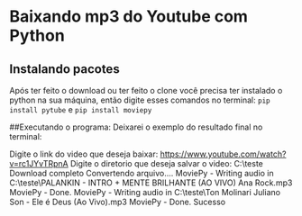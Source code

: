 # Baixando mp3 do Youtube com Python

## Instalando pacotes
Após ter feito o download ou ter feito o clone você precisa ter instalado o python na sua máquina, então digite esses comandos no terminal:
`pip install pytube` e `pip install moviepy`

##Executando o programa:
Deixarei o exemplo do resultado final no terminal:

Digite o link do video que deseja baixar: https://www.youtube.com/watch?v=rc1JYvTRpnA
Digite o diretorio que deseja salvar o video: C:\teste
Download completo
Convertendo arquivo....
MoviePy - Writing audio in C:\teste\PALANKIN - INTRO + MENTE BRILHANTE (AO VIVO)  Ana Rock.mp3
MoviePy - Done.
MoviePy - Writing audio in C:\teste\Ton Molinari Juliano Son - Ele é Deus (Ao Vivo).mp3
MoviePy - Done.
Sucesso
